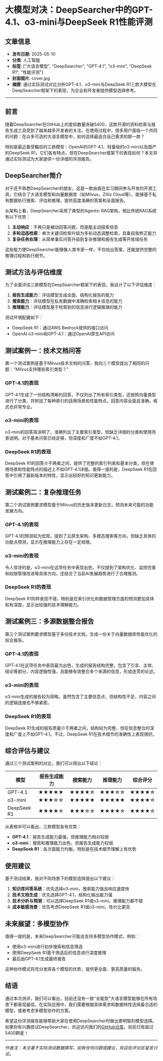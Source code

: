 # 大模型对决：DeepSearcher中的GPT-4.1、o3-mini与DeepSeek R1性能评测

## 文章信息
- **发布日期**: 2025-05-10
- **分类**: 人工智能
- **标签**: ["大语言模型", "DeepSearcher", "GPT-4.1", "o3-mini", "DeepSeek R1", "性能评测"]
- **封面图片**: cover.jpg
- **摘要**: 通过实际测试对比分析GPT-4.1、o3-mini与DeepSeek R1三款大模型在DeepSearcher框架下的表现，为企业和开发者提供模型选择参考。

---

## 前言

随着DeepSearcher在GitHub上的星标数量突破5400，这款开源的资料检索与报告生成工具受到了越来越多开发者的关注。在使用过程中，很多用户面临一个共同的问题：在众多可选的大语言模型中，如何选择最适合自己需求的那一款？

特别是最近备受瞩目的三款模型：OpenAI的GPT-4.1、轻量级的o3-mini以及国产的DeepSeek R1，它们各有特点，但在DeepSearcher框架下的表现如何？本文将通过实际测试为大家提供一份详细的评测报告。

## DeepSearcher简介

对于还不熟悉DeepSearcher的朋友，这是一款由我在实习期间参与开发的开源工具，它结合了大语言模型和向量数据库（如Milvus、Zilliz Cloud等），能够基于私有数据执行搜索、评估和推理，提供高度准确的答案和全面报告。

从架构上看，DeepSearcher采用了典型的Agentic RAG架构，相比传统RAG系统有以下优势：

1. **主动响应**：不再只是被动回答问题，而是能主动探索信息
2. **多轮动态检索**：单次关键词检索升级为多轮动态调整检索，具备自我修正能力
3. **复杂任务处理**：从简单事实问答升级到复杂推理和报告生成等开放域任务

这些能力使DeepSearcher能够像人类专家一样，不仅给出答案，还能提供完整的推理过程和执行细节。

## 测试方法与评估维度

为了全面评估三款模型在DeepSearcher框架下的表现，我设计了以下评估维度：

1. **报告生成能力**：评估模型生成全面、结构化报告的能力
2. **搜索能力**：评估模型在私有数据中准确检索相关信息的能力
3. **推理能力**：评估模型基于检索到的信息进行逻辑推理的能力

测试环境配置如下：
- DeepSeek R1：通过AWS Bedrock提供的接口访问
- OpenAI o3-mini和GPT-4.1：通过OpenAI原生API访问

## 测试案例一：技术文档问答

第一个测试案例是基于Milvus技术文档的问答，我向三个模型提出了相同的问题："Milvus支持哪些索引类型？"

### GPT-4.1的表现

GPT-4.1生成了一份结构清晰的回答，不仅列出了所有索引类型，还按照向量类型进行了分类，并附加了每种索引的适用场景和性能特点。回答内容全面且准确，格式也非常专业。

### o3-mini的表现

o3-mini的回答简洁明了，准确列出了主要索引类型，但缺乏详细的分类和使用场景说明。对于基本问答已经足够，但深度和广度不如GPT-4.1。

### DeepSeek R1的表现

DeepSeek R1的回答介于两者之间，提供了完整的索引列表和基本分类，但在使用场景和性能特点的描述上不如GPT-4.1详细。值得一提的是，DeepSeek R1在回答中引用了最新版本的特性，显示出较好的知识更新能力。

## 测试案例二：复杂推理任务

第二个测试案例要求模型基于Milvus的历史版本更新日志，预测未来可能的功能发展方向。

### GPT-4.1的表现

GPT-4.1的预测较为宏观，提到了云原生架构、多模态搜索等方向，但缺乏具体的功能点预测，显示在推理能力上存在一定局限。

### o3-mini的表现

令人惊讶的是，o3-mini在这项任务中表现出色，不仅提到了架构优化、监控完善和权限管理改进等具体方向，还结合了当前AI发展趋势进行了合理推测。

### DeepSeek R1的表现

DeepSeek R1同样表现不错，特别是在索引优化和数据管理方面的预测更加具体和有深度，显示出较强的技术理解能力。

## 测试案例三：多源数据整合报告

第三个测试案例要求模型基于多份技术文档，生成一份关于向量数据库性能优化的综合报告。

### GPT-4.1的表现

GPT-4.1在这项任务中表现最为出色，生成的报告结构完整，包含了引言、主体、结论等部分，内容逻辑性强，且能够有效整合多个来源的信息，形成连贯的论述。

### o3-mini的表现

o3-mini生成的报告较为简略，虽然包含了主要信息点，但结构性不足，内容之间的逻辑连接也不够紧密。

### DeepSeek R1的表现

DeepSeek R1生成的报告质量介于两者之间，结构较为完整，但在信息整合的深度和广度上不如GPT-4.1。不过，DeepSeek R1在技术细节的准确性上表现很好。

## 综合评估与建议

通过三个测试案例的对比，我们可以得出以下结论：

| 模型 | 报告生成能力 | 搜索能力 | 推理能力 | 综合评分 |
|------|------------|---------|---------|---------|
| GPT-4.1 | ★★★★★ | ★★★★☆ | ★★★☆☆ | ★★★★☆ |
| o3-mini | ★★★☆☆ | ★★★★★ | ★★★★★ | ★★★★☆ |
| DeepSeek R1 | ★★★★☆ | ★★★☆☆ | ★★★★☆ | ★★★★☆ |

从表格中可以看出，三款模型各有优势：
- **GPT-4.1**：报告生成能力最强，但推理能力相对较弱
- **o3-mini**：搜索和推理能力出色，但报告生成能力较弱
- **DeepSeek R1**：各方面能力均衡，特别是在技术细节理解上有优势

## 使用建议

基于测试结果，我对不同场景下的模型选择提出以下建议：

1. **知识库问答系统**：优先选择o3-mini，搜索能力强且响应速度快
2. **技术文档生成**：优先选择GPT-4.1，结构化输出能力强
3. **技术分析与预测**：可以选择DeepSeek R1或o3-mini，推理能力都不错
4. **成本敏感场景**：优先考虑DeepSeek R1或o3-mini，性价比更高

## 未来展望：多模型协作

值得一提的是，未来DeepSearcher可能会支持多模型协作模式，例如：
- 使用o3-mini进行初步搜索和信息筛选
- 使用DeepSeek R1基于筛选后的信息进行深度推理
- 最后由GPT-4.1生成最终报告

这种协作模式将充分发挥各个模型的优势，提供更全面、更高质量的服务。

## 结语

通过本次测评，我们可以看出，目前还没有一款"全能型"大语言模型能够在所有场景下都表现最佳。在实际应用中，我们需要根据具体需求和数据特性选择最合适的模型，或者考虑多模型协作的方案。

希望这份评测报告能够帮助大家在使用DeepSearcher时做出更明智的模型选择。如果你有兴趣尝试DeepSearcher，欢迎访问我们的[GitHub仓库](https://github.com/zilliztech/deep-searcher)，目前已有超过5400颗星！

---

*作者注：本文基于实际测试数据撰写，如有任何问题或建议，欢迎在评论区留言讨论。* 